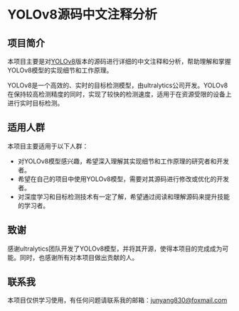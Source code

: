 # YOLOv8源码中文注释分析

## 项目简介

本项目主要是对[YOLOv8](https://github.com/ultralytics/ultralytics)版本的源码进行详细的中文注释和分析，帮助理解和掌握YOLOv8模型的实现细节和工作原理。

YOLOv8是一个高效的、实时的目标检测模型，由ultralytics公司开发。YOLOv8在保持较高检测精度的同时，实现了较快的检测速度，适用于在资源受限的设备上进行实时目标检测。

## 适用人群

本项目主要适用于以下人群：

- 对YOLOv8模型感兴趣，希望深入理解其实现细节和工作原理的研究者和开发者。
- 希望在自己的项目中使用YOLOv8模型，需要对其源码进行修改或优化的开发者。
- 对深度学习和目标检测技术有一定了解，希望通过阅读和理解源码来提升技能的学习者。

## 致谢

感谢ultralytics团队开发了YOLOv8模型，并将其开源，使得本项目的完成成为可能。同时，也感谢所有对本项目做出贡献的人。

## 联系我

本项目仅供学习使用，有任何问题请联系我的邮箱：junyang830@foxmail.com
